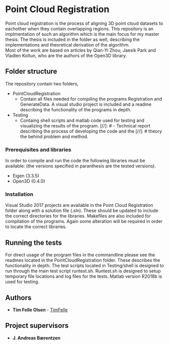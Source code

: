 # Point Cloud Registration
Point cloud registration is the process of aligning 3D point cloud datasets to 
eachother when they contain overlapping regions. This repository is an 
implmentation of such an algorithm which is the main focus for my master thesis.
The thesis is included in the folder as well, describing the implementations and
theoretical derivation of the algorithm.  
Most of the work are based on articles by Qian-Yi Zhou, Jaesik Park and Vladlen 
Koltun, who are the authors of the Open3D library.

## Folder structure
The repository contain two folders, 
- PointCloudRegistration
	- 	Contain all files needed for compiling the programs Registration and 
		GenerateData. A visual studio project is included and a readme 
		describing the functionality of the programs in depth.
- Testing
	- 	Containg shell scripts and matlab code used for testing and visualizing
		the results of the program.
[//]: # - Technical report describing the process of developing the code and the 
[//]: #   theory the behind problem and method.

### Prerequisites and libraries
In order to compile and run the code the following libraries must be available: 
(the versions specified in paranthesis are the tested versions).
- Eigen  (3.3.5)
- Open3D (0.4.0)

### Installation
Visual Studio 2017 projects are available in the Point Cloud Registration folder
along with a solution file (.sln). These should be updated to include the 
correct directories for the libraries.
Makefiles are also included for compilation of the programs. Again some
alteration will be required in order to locate the correct libraries.

## Running the tests
For direct usage of the program files in the commandline please see the 
readmes located in the PointCloudRegistration folder. These describes the 
functionality in depth.
The test scripts located in Testing/shell is designed to run through the main 
test script runtest.sh. Runtest.sh is designed to setup temporary file locations
and log files for the tests.
Matlab version R2018b is used for testing.

## Authors
* **Tim Felle Olsen** -  [TimFelle](https://github.com/TimFelle)

## Project supervisors
* **J. Andreas Bærentzen**
